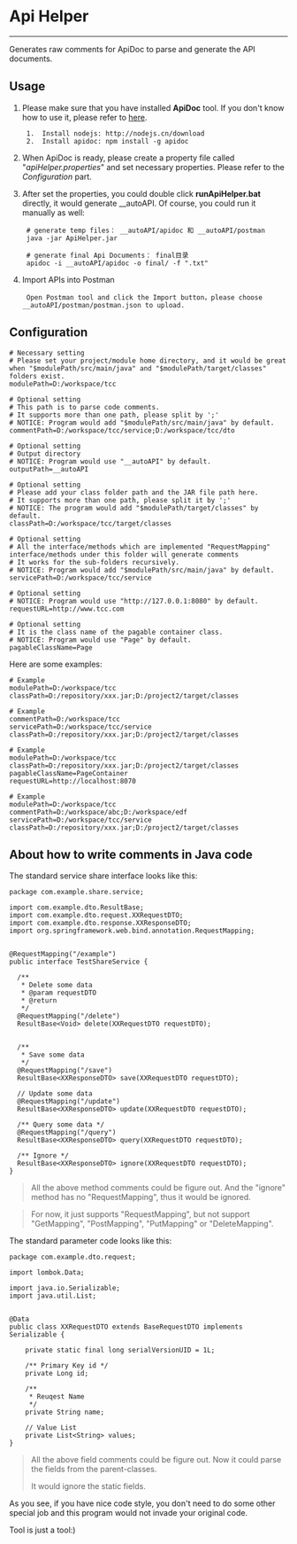 # Api Helper #


----------
Generates raw comments for ApiDoc to parse and generate the API documents.

## Usage ##

1. Please make sure that you have installed **ApiDoc** tool.  If you don't know how to use it, please refer to [here](https://github.com/apidoc/apidoc).

        1.  Install nodejs: http://nodejs.cn/download
        2.  Install apidoc: npm install -g apidoc 

2. When ApiDoc is ready, please  create a property file called "*apiHelper.properties*" and set necessary properties. Please refer to the *Configuration* part.

3. After set the properties, you could double click **runApiHelper.bat** directly, it would generate __autoAPI. Of course, you could run it manually as well:

	    # generate temp files： __autoAPI/apidoc 和 __autoAPI/postman 
		java -jar ApiHelper.jar 
	 
		# generate final Api Documents： final目录
	    apidoc -i __autoAPI/apidoc -o final/ -f ".txt" 

4. Import APIs into Postman
       
		Open Postman tool and click the Import button，please choose __autoAPI/postman/postman.json to upload.


## Configuration ##
 
	# Necessary setting
    # Please set your project/module home directory, and it would be great when "$modulePath/src/main/java" and "$modulePath/target/classes" folders exist.
    modulePath=D:/workspace/tcc
   
	# Optional setting
    # This path is to parse code comments. 
	# It supports more than one path, please split by ';'
    # NOTICE: Program would add "$modulePath/src/main/java" by default.
    commentPath=D:/workspace/tcc/service;D:/workspace/tcc/dto
    
	# Optional setting
    # Output directory
    # NOTICE: Program would use "__autoAPI" by default.
    outputPath=__autoAPI
    
	# Optional setting
    # Please add your class folder path and the JAR file path here. 
    # It supports more than one path, please split it by ';'
    # NOTICE: The program would add "$modulePath/target/classes" by default.  
    classPath=D:/workspace/tcc/target/classes
    
	# Optional setting
    # All the interface/methods which are implemented "RequestMapping" interface/methods under this folder will generate comments
    # It works for the sub-folders recursively.
    # NOTICE: Program would add "$modulePath/src/main/java" by default.
    servicePath=D:/workspace/tcc/service

	# Optional setting
    # NOTICE: Program would use "http://127.0.0.1:8080" by default.		
	requestURL=http://www.tcc.com

    # Optional setting
	# It is the class name of the pagable container class.
	# NOTICE: Program would use "Page" by default.		
	pagableClassName=Page



Here are some examples:

	# Example
    modulePath=D:/workspace/tcc
	classPath=D:/repository/xxx.jar;D:/project2/target/classes

	# Example
    commentPath=D:/workspace/tcc
	servicePath=D:/workspace/tcc/service
	classPath=D:/repository/xxx.jar;D:/project2/target/classes

	# Example
    modulePath=D:/workspace/tcc
	classPath=D:/repository/xxx.jar;D:/project2/target/classes
	pagableClassName=PageContainer
	requestURL=http://localhost:8070	

	# Example
    modulePath=D:/workspace/tcc
 	commentPath=D:/workspace/abc;D:/workspace/edf
	servicePath=D:/workspace/tcc/service
	classPath=D:/repository/xxx.jar;D:/project2/target/classes


## About how to write comments in Java code ##

The standard service share interface looks like this:

    package com.example.share.service;
    
    import com.example.dto.ResultBase;
    import com.example.dto.request.XXRequestDTO;
	import com.example.dto.response.XXResponseDTO;
    import org.springframework.web.bind.annotation.RequestMapping;
    
    
    @RequestMapping("/example")
    public interface TestShareService {
    
      /**
       * Delete some data
       * @param requestDTO
       * @return
       */
      @RequestMapping("/delete")
      ResultBase<Void> delete(XXRequestDTO requestDTO);
    

      /**
       * Save some data
       */
      @RequestMapping("/save")
      ResultBase<XXResponseDTO> save(XXRequestDTO requestDTO);

      // Update some data
      @RequestMapping("/update")
      ResultBase<XXResponseDTO> update(XXRequestDTO requestDTO);

      /** Query some data */
      @RequestMapping("/query")
      ResultBase<XXResponseDTO> query(XXRequestDTO requestDTO);

      /** Ignore */
      ResultBase<XXResponseDTO> ignore(XXRequestDTO requestDTO);
    }


> All the above method comments could be figure out. And the "ignore" method has no "RequestMapping", thus it would be ignored.

> For now, it just supports "RequestMapping", but not support "GetMapping", "PostMapping", "PutMapping" or "DeleteMapping".

The standard parameter code looks like this:

    package com.example.dto.request;
    
    import lombok.Data;
    
    import java.io.Serializable;
    import java.util.List;
    
    
    @Data
    public class XXRequestDTO extends BaseRequestDTO implements Serializable {
    
        private static final long serialVersionUID = 1L;
    
    	/** Primary Key id */
    	private Long id;
    
        /**
         * Reuqest Name
         */
    	private String name;
    
   		// Value List
  	    private List<String> values;    
    }

> All the above field comments could be figure out. Now it could parse the fields from the parent-classes. 
>
> It would ignore the static fields.

  As you see, if you have nice code style, you don't need to do some other special job and this program would not invade your original code. 

  Tool is just a tool:)

  
